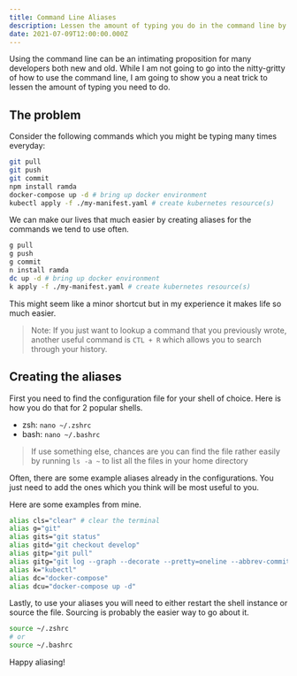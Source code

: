 ```yaml
---
title: Command Line Aliases
description: Lessen the amount of typing you do in the command line by defining aliases for your specific workflow
date: 2021-07-09T12:00:00.000Z
---
```


Using the command line can be an intimating proposition for many developers both new and old. While I am not going to go into the nitty-gritty of how to use the command line, I am going to show you a neat trick to lessen the amount of typing you need to do.

## The problem

Consider the following commands which you might be typing many times everyday:

```sh
git pull
git push
git commit
npm install ramda
docker-compose up -d # bring up docker environment
kubectl apply -f ./my-manifest.yaml # create kubernetes resource(s)
```

We can make our lives that much easier by creating aliases for the commands we tend to use often.

```sh
g pull
g push
g commit
n install ramda
dc up -d # bring up docker environment
k apply -f ./my-manifest.yaml # create kubernetes resource(s)
```

This might seem like a minor shortcut but in my experience it makes life so much easier.

> Note: If you just want to lookup a command that you previously wrote, another useful command is `CTL + R` which allows you to search through your history.

## Creating the aliases

First you need to find the configuration file for your shell of choice. Here is how you do that for 2 popular shells.

- zsh: `nano ~/.zshrc`
- bash: `nano ~/.bashrc`

> If use something else, chances are you can find the file rather easily by running `ls -a ~` to list all the files in your home directory

Often, there are some example aliases already in the configurations. You just need to add the ones which you think will be most useful to you.

Here are some examples from mine.

```sh
alias cls="clear" # clear the terminal
alias g="git"
alias gits="git status"
alias gitd="git checkout develop"
alias gitp="git pull"
alias gitg="git log --graph --decorate --pretty=oneline --abbrev-commit --all" # Shows the current git graph
alias k="kubectl"
alias dc="docker-compose"
alias dcu="docker-compose up -d"
```

Lastly, to use your aliases you will need to either restart the shell instance or source the file. Sourcing is probably the easier way to go about it.

```sh
source ~/.zshrc
# or
source ~/.bashrc
```

Happy aliasing!
